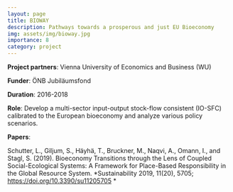 ```yaml
---
layout: page
title: BIOWAY
description: Pathways towards a prosperous and just EU Bioeconomy
img: assets/img/bioway.jpg
importance: 8
category: project
---
```



**Project partners**: Vienna University of Economics and Business (WU)

**Funder**: ÖNB Jubiläumsfond

**Duration**: 2016-2018

**Role**: Develop a multi-sector input-output stock-flow consistent (IO-SFC) calibrated to the European bioeconomy and analyze various policy scenarios.
 

**Papers**:

Schutter, L., Giljum, S., Häyhä, T., Bruckner, M., Naqvi, A., Omann, I., and Stagl, S. (2019). Bioeconomy Transitions through the Lens of Coupled Social-Ecological Systems: A Framework for Place-Based Responsibility in the Global Resource System. *Sustainability 2019, 11(20), 5705; https://doi.org/10.3390/su11205705 * 